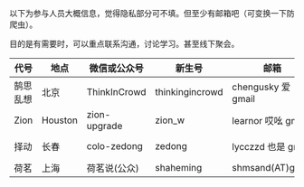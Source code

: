 以下为参与人员大概信息，觉得隐私部分可不填。但至少有邮箱吧（可变换一下防爬虫）。  

目的是有需要时，可以重点联系沟通，讨论学习。甚至线下聚会。  


| 代号   | 地点      | 微信或公众号       | 新生号             | 邮箱                | Github       |
| ---- | ------- | ------------ | --------------- | ----------------- | ------------ |
| 鹄思乱想 | 北京      | ThinkInCrowd | thinkingincrowd | chengusky 爱 gmail | kenspirit    |
| Zion | Houston | zion-upgrade | zion_w          | learnor 哎吆 gmail  | learnor      |
| 择动   | 长春      | colo-zedong  | zedong          | lycczzd 也是 gmail  | zhang-zedong |
| 荷茗   | 上海      | 荷茗说(公众)      | shaheming       | shmsand(AT)gmail  | shaheming    |
